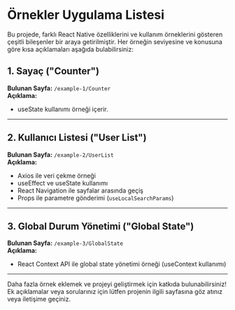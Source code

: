 # Örnekler Uygulama Listesi

Bu projede, farklı React Native özelliklerini ve kullanım örneklerini gösteren çeşitli bileşenler bir araya getirilmiştir. Her örneğin seviyesine ve konusuna göre kısa açıklamaları aşağıda bulabilirsiniz:

## 1. Sayaç ("Counter")
**Bulunan Sayfa:** `/example-1/Counter`  
**Açıklama:**  
- useState kullanımı örneği içerir.

---

## 2. Kullanıcı Listesi ("User List")
**Bulunan Sayfa:** `/example-2/UserList`  
**Açıklama:**  
- Axios ile veri çekme örneği  
- useEffect ve useState kullanımı  
- React Navigation ile sayfalar arasında geçiş  
- Props ile parametre gönderimi (`useLocalSearchParams`)

---

## 3. Global Durum Yönetimi ("Global State")
**Bulunan Sayfa:** `/example-3/GlobalState`  
**Açıklama:**  
- React Context API ile global state yönetimi örneği (useContext kullanımı)

---

Daha fazla örnek eklemek ve projeyi geliştirmek için katkıda bulunabilirsiniz!
Ek açıklamalar veya sorularınız için lütfen projenin ilgili sayfasına göz atınız veya iletişime geçiniz.
